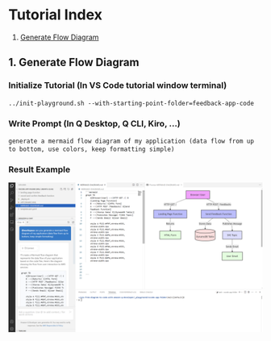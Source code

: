 # Tutorial Index
1. [Generate Flow Diagram](#1-generate-flow-diagram)

## 1. Generate Flow Diagram

### Initialize Tutorial (In VS Code tutorial window terminal)
```
../init-playground.sh --with-starting-point-folder=feedback-app-code
```

### Write Prompt (In Q Desktop, Q CLI, Kiro, ...)
```
generate a mermaid flow diagram of my application (data flow from up to bottom, use colors, keep formatting simple)
```

### Result Example
![mermaid flow diagram](../screenshots/mermaid-architecture-diagram-from-code.png)

